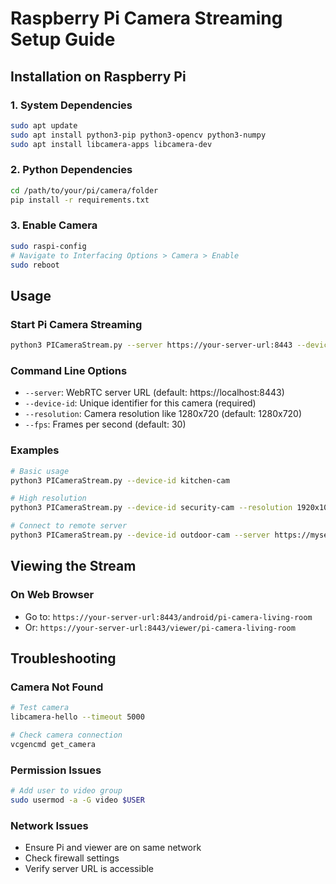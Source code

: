 # Raspberry Pi Camera Streaming Setup Guide

## Installation on Raspberry Pi

### 1. System Dependencies
```bash
sudo apt update
sudo apt install python3-pip python3-opencv python3-numpy
sudo apt install libcamera-apps libcamera-dev
```

### 2. Python Dependencies
```bash
cd /path/to/your/pi/camera/folder
pip install -r requirements.txt
```

### 3. Enable Camera
```bash
sudo raspi-config
# Navigate to Interfacing Options > Camera > Enable
sudo reboot
```

## Usage

### Start Pi Camera Streaming
```bash
python3 PICameraStream.py --server https://your-server-url:8443 --device-id pi-camera-living-room
```

### Command Line Options
- `--server`: WebRTC server URL (default: https://localhost:8443)
- `--device-id`: Unique identifier for this camera (required)
- `--resolution`: Camera resolution like 1280x720 (default: 1280x720)
- `--fps`: Frames per second (default: 30)

### Examples
```bash
# Basic usage
python3 PICameraStream.py --device-id kitchen-cam

# High resolution
python3 PICameraStream.py --device-id security-cam --resolution 1920x1080 --fps 25

# Connect to remote server
python3 PICameraStream.py --device-id outdoor-cam --server https://myserver.com:8443
```

## Viewing the Stream

### On Web Browser
- Go to: `https://your-server-url:8443/android/pi-camera-living-room`
- Or: `https://your-server-url:8443/viewer/pi-camera-living-room`

## Troubleshooting

### Camera Not Found
```bash
# Test camera
libcamera-hello --timeout 5000

# Check camera connection
vcgencmd get_camera
```

### Permission Issues
```bash
# Add user to video group
sudo usermod -a -G video $USER
```

### Network Issues
- Ensure Pi and viewer are on same network
- Check firewall settings
- Verify server URL is accessible
